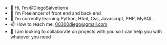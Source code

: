 - 👋 Hi, I’m @DiegoSalvetierra
- 👀 I’m Freelancer of front end and back end
- 🌱 I’m currently learning Python, Html, Css, Javascript, PHP, MySQL.
- 📫 How to reach me: 00300diego@gmail.com
- 💞️ I am looking to collaborate on projects with you so I can help you with whatever you need

